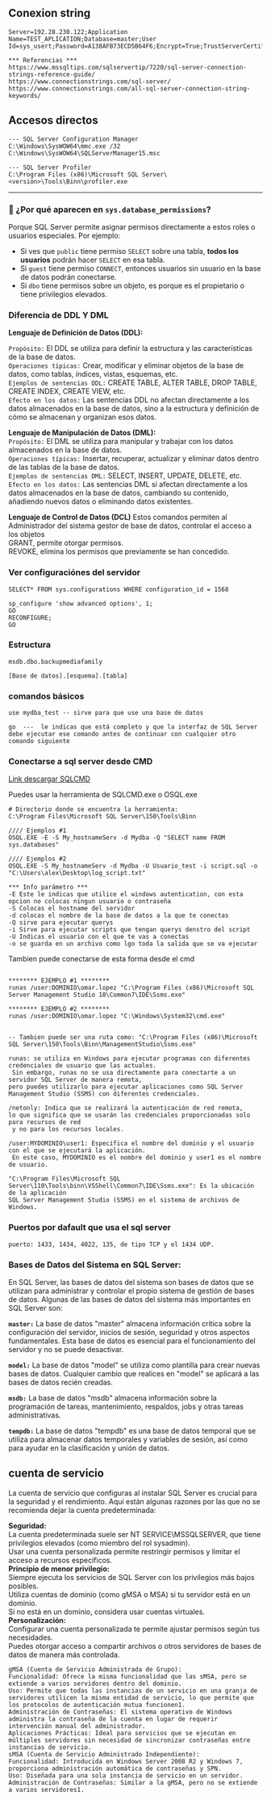 
## Conexion string 
```
Server=192.28.230.122;Application Name=TEST_APLICATION;Database=master;User Id=sys_usert;Password=A138AFB73ECD5B64F6;Encrypt=True;TrustServerCertificate=True;

*** Referencias ***
https://www.mssqltips.com/sqlservertip/7220/sql-server-connection-strings-reference-guide/
https://www.connectionstrings.com/sql-server/
https://www.connectionstrings.com/all-sql-server-connection-string-keywords/
```

## Accesos directos
```
--- SQL Server Configuration Manager 
C:\Windows\SysWOW64\mmc.exe /32 C:\Windows\SysWOW64\SQLServerManager15.msc

--- SQL Server Profiler 
C:\Program Files (x86)\Microsoft SQL Server\<versión>\Tools\Binn\profiler.exe
```
---

### 🧠 ¿Por qué aparecen en `sys.database_permissions`?

Porque SQL Server permite asignar permisos directamente a estos roles o usuarios especiales. Por ejemplo:

- Si ves que `public` tiene permiso `SELECT` sobre una tabla, **todos los usuarios** podrán hacer `SELECT` en esa tabla.
- Si `guest` tiene permiso `CONNECT`, entonces usuarios sin usuario en la base de datos podrán conectarse.
- Si `dbo` tiene permisos sobre un objeto, es porque es el propietario o tiene privilegios elevados.

### Diferencia de DDL Y DML 
**Lenguaje de Definición de Datos (DDL):**

`Propósito:` El DDL se utiliza para definir la estructura y las características de la base de datos. <br>
`Operaciones típicas:` Crear, modificar y eliminar objetos de la base de datos, como tablas, índices, vistas, esquemas, etc. <br>
`Ejemplos de sentencias DDL:` CREATE TABLE, ALTER TABLE, DROP TABLE, CREATE INDEX, CREATE VIEW, etc. <br>
`Efecto en los datos:` Las sentencias DDL no afectan directamente a los datos almacenados en la base de datos, sino a la estructura y definición de cómo se almacenan y organizan esos datos.


**Lenguaje de Manipulación de Datos (DML):** <br>
`Propósito:` El DML se utiliza para manipular y trabajar con los datos almacenados en la base de datos. <br>
`Operaciones típicas:` Insertar, recuperar, actualizar y eliminar datos dentro de las tablas de la base de datos. <br>
`Ejemplos de sentencias DML:` SELECT, INSERT, UPDATE, DELETE, etc. <br>
`Efecto en los datos:` Las sentencias DML sí afectan directamente a los datos almacenados en la base de datos, cambiando su contenido, añadiendo nuevos datos o eliminando datos existentes.

**Lenguaje de Control de Datos (DCL)**
Estos comandos permiten al Administrador del sistema gestor de base de datos, controlar el acceso a los objetos<br>
GRANT, permite otorgar permisos.<br>
REVOKE, elimina los permisos que previamente se han concedido.



### Ver configuraciónes del servidor
```
SELECT* FROM sys.configurations WHERE configuration_id = 1568 

sp_configure 'show advanced options', 1;
GO
RECONFIGURE;
GO
```

### Estructura 
```
msdb.dbo.backupmediafamily

[Base de datos].[esquema].[tabla]
```

### comandos básicos
```
use mydba_test -- sirve para que use una base de datos

go  ---  le indicas que está completo y que la interfaz de SQL Server debe ejecutar ese comando antes de continuar con cualquier otro comando siguiente
```


### Conectarse a sql server desde CMD
[Link descargar SQLCMD](https://learn.microsoft.com/es-es/sql/tools/sqlcmd/sqlcmd-utility?view=sql-server-ver16&tabs=odbc%2Cwindows&pivots=cs1-bash) <br> 

Puedes usar la herramienta de SQLCMD.exe o OSQL.exe

```
# Directorio donde se encuentra la herramienta:
C:\Program Files\Microsoft SQL Server\150\Tools\Binn

//// Ejemplos #1
OSQL.EXE -E -S My_hostnameServ -d Mydba -Q "SELECT name FROM sys.databases" 

//// Ejemplos #2
OSQL.EXE -S My_hostnameServ -d Mydba -U Usuario_test -i script.sql -o "C:\Users\alex\Desktop\log_script.txt"

*** Info parámetro ***
-E Este le indicas que utilice el windows autentication, con esta opcion no colocas ningun usuario o contraseña
-S Colocas el hostname del servidor
-d colocas el nombre de la base de datos a la que te conectas 
-Q sirve para ejecutar querys
-i Sirve para ejecutar scripts que tengan querys denstro del script
-U Indicas el usuario con el que te vas a conectas 
-o se guarda en un archivo como lgo toda la salida que se va ejecutar
```

Tambien puede conectarse de esta forma desde el cmd 
```

******** EJEMPLO #1 ********
runas /user:DOMINIO\omar.lopez "C:\Program Files (x86)\Microsoft SQL Server Management Studio 18\Common7\IDE\Ssms.exe"

******** EJEMPLO #2 ********
runas /user:DOMINIO\omar.lopez "C:\Windows\System32\cmd.exe"


-- Tambien puede ser una ruta como: "C:\Program Files (x86)\Microsoft SQL Server\150\Tools\Binn\ManagementStudio\Ssms.exe"

runas: se utiliza en Windows para ejecutar programas con diferentes credenciales de usuario que las actuales.
 Sin embargo, runas no se usa directamente para conectarte a un servidor SQL Server de manera remota,
pero puedes utilizarlo para ejecutar aplicaciones como SQL Server Management Studio (SSMS) con diferentes credenciales.

/netonly: Indica que se realizará la autenticación de red remota,
lo que significa que se usarán las credenciales proporcionadas solo para recursos de red
 y no para los recursos locales.

/user:MYDOMINIO\user1: Especifica el nombre del dominio y el usuario con el que se ejecutará la aplicación.
 En este caso, MYDOMINIO es el nombre del dominio y user1 es el nombre de usuario.

"C:\Program Files\Microsoft SQL Server\110\Tools\binn\VSShell\Common7\IDE\Ssms.exe": Es la ubicación de la aplicación
SQL Server Management Studio (SSMS) en el sistema de archivos de Windows.
```

### Puertos por dafault que usa el sql server
    puerto: 1433, 1434, 4022, 135, de tipo TCP y el 1434 UDP.


### Bases de Datos del Sistema en SQL Server:
En SQL Server, las bases de datos del sistema son bases de datos que se utilizan para administrar y controlar el propio sistema de gestión de bases de datos. Algunas de las bases de datos del sistema más importantes en SQL Server son:<br>

**`master:`** La base de datos "master" almacena información crítica sobre la configuración del servidor, inicios de sesión, seguridad y otros aspectos fundamentales. Esta base de datos es esencial para el funcionamiento del servidor y no se puede desactivar.<br>

**`model:`** La base de datos "model" se utiliza como plantilla para crear nuevas bases de datos. Cualquier cambio que realices en "model" se aplicará a las bases de datos recién creadas.<br>

**`msdb:`** La base de datos "msdb" almacena información sobre la programación de tareas, mantenimiento, respaldos, jobs y otras tareas administrativas.<br>

**`tempdb:`** La base de datos "tempdb" es una base de datos temporal que se utiliza para almacenar datos temporales y variables de sesión, así como para ayudar en la clasificación y unión de datos.



##  cuenta de servicio 
La cuenta de servicio que configuras al instalar SQL Server es crucial para la seguridad y el rendimiento. Aquí están algunas razones por las que no se recomienda dejar la cuenta predeterminada:

**Seguridad:** <br>
La cuenta predeterminada suele ser NT SERVICE\MSSQLSERVER, que tiene privilegios elevados (como miembro del rol sysadmin).   
Usar una cuenta personalizada permite restringir permisos y limitar el acceso a recursos específicos.  <br>
**Principio de menor privilegio:**  <br>
Siempre ejecuta los servicios de SQL Server con los privilegios más bajos posibles.  
Utiliza cuentas de dominio (como gMSA o MSA) si tu servidor está en un dominio.   
Si no está en un dominio, considera usar cuentas virtuales.  <br>
**Personalización:**  <br>
Configurar una cuenta personalizada te permite ajustar permisos según tus necesidades.   
Puedes otorgar acceso a compartir archivos o otros servidores de bases de datos de manera más controlada.  <br>


```
gMSA (Cuenta de Servicio Administrada de Grupo):
Funcionalidad: Ofrece la misma funcionalidad que las sMSA, pero se extiende a varios servidores dentro del dominio.
Uso: Permite que todas las instancias de un servicio en una granja de servidores utilicen la misma entidad de servicio, lo que permite que los protocolos de autenticación mutua funcionen1.
Administración de Contraseñas: El sistema operativo de Windows administra la contraseña de la cuenta en lugar de requerir intervención manual del administrador.
Aplicaciones Prácticas: Ideal para servicios que se ejecutan en múltiples servidores sin necesidad de sincronizar contraseñas entre instancias de servicio.
sMSA (Cuenta de Servicio Administrado Independiente):
Funcionalidad: Introducida en Windows Server 2008 R2 y Windows 7, proporciona administración automática de contraseñas y SPN.
Uso: Diseñada para una sola instancia de servicio en un servidor.
Administración de Contraseñas: Similar a la gMSA, pero no se extiende a varios servidores1.
```
